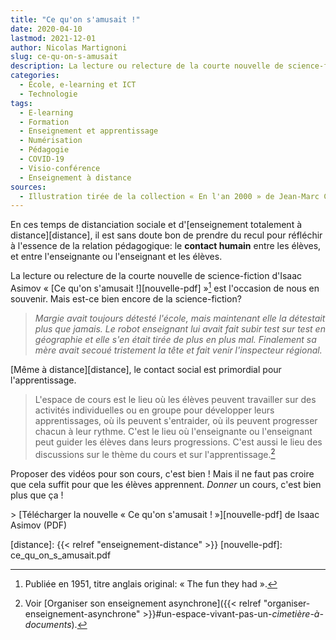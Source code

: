 ```yaml
---
title: "Ce qu'on s'amusait !"
date: 2020-04-10
lastmod: 2021-12-01
author: Nicolas Martignoni
slug: ce-qu-on-s-amusait
description: La lecture ou relecture de la courte nouvelle de science-fiction d'Isaac Asimov « Ce qu'on s'amusait !» est l'occasion de nous rappeler l'importance de la relation sociale dans l'apprentissage.
categories:
  - École, e-learning et ICT
  - Technologie
tags:
  - E-learning
  - Formation
  - Enseignement et apprentissage
  - Numérisation
  - Pédagogie
  - COVID-19
  - Visio-conférence
  - Enseignement à distance
sources:
  - Illustration tirée de la collection « En l'an 2000 » de Jean-Marc Côté, publiée à Paris entre 1899 et 1910.
---
```

En ces temps de distanciation sociale et d'[enseignement totalement à distance][distance], il est sans doute bon de prendre du recul pour réfléchir à l'essence de la relation pédagogique: le __contact humain__ entre les élèves, et entre l'enseignante ou l'enseignant et les élèves.

La lecture ou relecture de la courte nouvelle de science-fiction d'Isaac Asimov « [Ce qu'on s'amusait !][nouvelle-pdf] »[^1] est l'occasion de nous en souvenir. Mais est-ce bien encore de la science-fiction?

> _Margie avait toujours détesté l'école, mais maintenant elle la détestait plus que jamais. Le robot enseignant lui avait fait subir test sur test en géographie et elle s'en était tirée de plus en plus mal. Finalement sa mère avait secoué tristement la tête et fait venir l'inspecteur régional._

[Même à distance][distance], le contact social est primordial pour l'apprentissage.

<!--more-->

> L'espace de cours est le lieu où les élèves peuvent travailler sur des activités individuelles ou en groupe pour développer leurs apprentissages, où ils peuvent s'entraider, où ils peuvent progresser chacun à leur rythme. C'est le lieu où l'enseignante ou l'enseignant peut guider les élèves dans leurs progressions. C'est aussi le lieu des discussions sur le thème du cours et sur l'apprentissage.[^2]

Proposer des vidéos pour son cours, c'est bien ! Mais il ne faut pas croire que cela suffit pour que les élèves apprennent. _Donner_ un cours, c'est bien plus que ça !

&gt; [Télécharger la nouvelle « Ce qu'on s'amusait ! »][nouvelle-pdf] de Isaac Asimov (PDF)

  [^1]: Publiée en 1951, titre anglais original: « The fun they had ».
  [^2]: Voir [Organiser son enseignement asynchrone]({{< relref "organiser-enseignement-asynchrone" >}}#un-espace-vivant-pas-un-_cimetière-à-documents_).

  [distance]: {{< relref "enseignement-distance" >}}
  [nouvelle-pdf]: ce_qu_on_s_amusait.pdf
